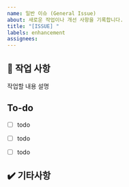 ```yaml
---
name: 일반 이슈 (General Issue)
about: 새로운 작업이나 개선 사항을 기록합니다.
title: "[ISSUE] "
labels: enhancement
assignees:
---
```


## 📑 작업 사항
작업할 내용 설명

## To-do
- [ ] todo
- [ ] todo
- [ ] todo


## ✔️ 기타사항